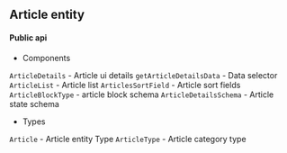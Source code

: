 ## Article entity

#### Public api

-   Components

`ArticleDetails` - Article ui details
`getArticleDetailsData` - Data selector
`ArticleList` - Article list
`ArticlesSortField` - Article sort fields
`ArticleBlockType` - article block schema
`ArticleDetailsSchema` - Article state schema

-   Types

`Article` - Article entity Type
`ArticleType` - Article category type
